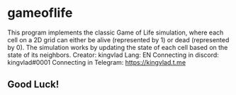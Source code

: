 # gameoflife
This program implements the classic Game of Life simulation, where each cell on a 2D grid can either be alive (represented by 1) or dead (represented by 0). The simulation works by updating the state of each cell based on the state of its neighbors.
Creator: kingvlad
Lang: EN
Connecting in discord: kingvlad#0001
Connecting in Telegram: https://kingvlad.t.me

## Good Luck!

